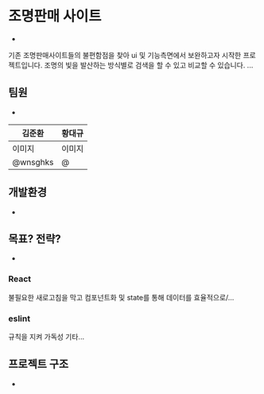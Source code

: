 # 조명판매 사이트 
-
기존 조명판매사이트들의 불편함점을 찾아 ui 및 기능측면에서 보완하고자 시작한 프로젝트입니다.
조명의 빛을 발산하는 방식별로 검색을 할 수 있고 비교할 수 있습니다.
...

## 팀원
-
| 김준환 | 황대규 |
|------|-------|
|  이미지  |  이미지  |
| @wnsghks| @     |

## 개발환경
-


## 목표? 전략?
-
### React
불필요한 새로고침을 막고 컴포넌트화 및 state를 통해 데이터를 효율적으로/...

### eslint
규칙을 지켜 가독성 기타...

## 프로젝트 구조
-
